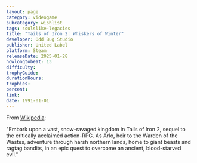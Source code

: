 ```yaml
---
layout: page
category: videogame
subcategory: wishlist
tags: soulslike-legacies
title: "Tails of Iron 2: Whiskers of Winter"
developer: Odd Bug Studio
publisher: United Label
platform: Steam
releaseDate: 2025-01-28
howlongtobeat: 13
difficulty:
trophyGuide:
durationHours:
trophies:
percent:
link:
date: 1991-01-01
---
```


From [Wikipedia](https://store.steampowered.com/app/2473480/Tails_of_Iron_2_Whiskers_of_Winter/):

"Embark upon a vast, snow-ravaged kingdom in Tails of Iron 2, sequel to the critically acclaimed action-RPG. As Arlo, heir to the Warden of the Wastes, adventure through harsh northern lands, home to giant beasts and ragtag bandits, in an epic quest to overcome an ancient, blood-starved evil."
